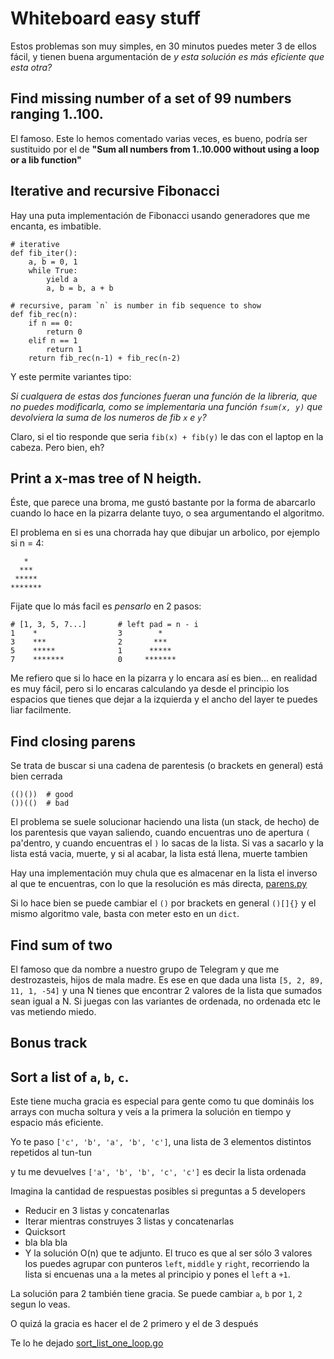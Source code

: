
# Whiteboard easy stuff

Estos problemas son muy simples, en 30 minutos puedes meter 3 de ellos fácil, y tienen buena argumentación de _y esta solución es más eficiente que esta otra?_

## Find missing number of a set of 99 numbers ranging 1..100.
El famoso. Este lo hemos comentado varias veces, es bueno, podría ser sustituido por el de **"Sum all numbers from 1..10.000 without using a loop or a lib function"**


## Iterative and recursive Fibonacci
Hay una puta implementación de Fibonacci usando generadores que me encanta, es imbatible.

```
# iterative
def fib_iter():
    a, b = 0, 1
    while True:
        yield a
        a, b = b, a + b

# recursive, param `n` is number in fib sequence to show
def fib_rec(n):
    if n == 0:
        return 0
    elif n == 1
        return 1
    return fib_rec(n-1) + fib_rec(n-2)

```
Y este permite variantes tipo:

_Si cualquera de estas dos funciones fueran una función de la libreria, que no puedes modificarla, como se implementaria una función `fsum(x, y)` que devolviera la suma de los numeros de fib `x` e `y`?_

Claro, si el tio responde que seria `fib(x) + fib(y)` le das con el laptop en la cabeza. Pero bien, eh?


## Print a x-mas tree of N heigth.

Éste, que parece una broma, me gustó bastante por la forma de abarcarlo cuando lo hace en la pizarra delante tuyo, o sea argumentando el algoritmo.

El problema en si es una chorrada hay que dibujar un arbolico, por ejemplo si n = 4:

```
   *
  ***
 *****
*******
```
Fijate que lo más facil es _pensarlo_ en 2 pasos:

```
# [1, 3, 5, 7...]       # left pad = n - i
1    *                  3        *
3    ***                2       ***
5    *****              1      *****
7    *******            0     *******
```
Me refiero que si lo hace en la pizarra y lo encara así es bien... en realidad es muy fácil, pero si lo encaras calculando ya desde el principio los espacios que tienes que dejar a la izquierda y el ancho del layer te puedes liar facilmente.

## Find closing parens
Se trata de buscar si una cadena de parentesis (o brackets en general) está bien cerrada
```
(()())  # good
())(()  # bad
```
El problema se suele solucionar haciendo una lista (un stack, de hecho) de los parentesis que vayan saliendo, cuando encuentras uno de apertura `(` pa'dentro, y cuando encuentras el `)` lo sacas de la lista. Si vas a sacarlo y la lista está vacia, muerte, y si al acabar, la lista está llena, muerte tambien

Hay una implementación muy chula que es almacenar en la lista el inverso al que te encuentras, con lo que la resolución es más directa, [parens.py](parens.py)

Si lo hace bien se puede cambiar el `()` por brackets en general `()[]{}` y el mismo algoritmo vale, basta con meter esto en un `dict`.

## Find sum of two
El famoso que da nombre a nuestro grupo de Telegram y que me destrozasteis, hijos de mala madre.
Es ese en que dada una lista `[5, 2, 89, 11, 1, -54]` y una N tienes que encontrar 2 valores de la lista que sumados sean igual a N.
Si juegas con las variantes de ordenada, no ordenada etc le vas metiendo miedo.



## Bonus track
## Sort a list of `a`, `b`, `c`.
Este tiene mucha gracia es especial para gente como tu que domináis los arrays con mucha soltura y veís a la primera la solución en tiempo y espacio más eficiente. 

Yo te paso `['c', 'b', 'a', 'b', 'c']`, una lista de 3 elementos distintos repetidos al tun-tun

y tu me devuelves `['a', 'b', 'b', 'c', 'c']` es decir la lista ordenada

Imagina la cantidad de respuestas posibles si preguntas a 5 developers
- Reducir en 3 listas y concatenarlas
- Iterar mientras construyes 3 listas y concatenarlas
- Quicksort
- bla bla bla
- Y la solución O(n) que te adjunto. El truco es que al ser sólo 3 valores los puedes agrupar con punteros `left`, `middle` y `right`, recorriendo la lista si encuenas una `a` la metes al principio y pones el `left` a `+1`.

La solución para 2 también tiene gracia. Se puede cambiar `a`, `b` por `1`, `2` segun lo veas.

O quizá la gracia es hacer el de 2 primero y el de 3 después 

Te lo he dejado [sort_list_one_loop.go](sort_list_one_loop.go)

